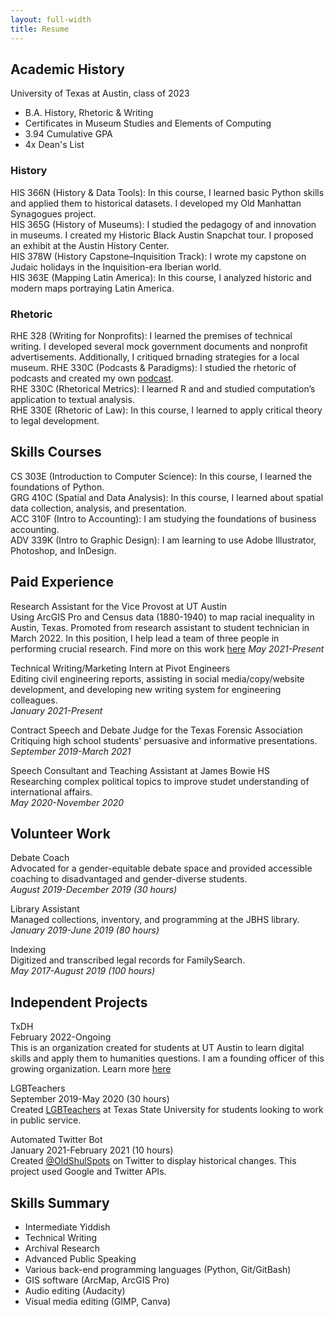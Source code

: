 ```yaml
---
layout: full-width
title: Resume
---
```


## **Academic History**
  
University of Texas at Austin, class of 2023
* B.A. History, Rhetoric & Writing
* Certificates in Museum Studies and Elements of Computing
* 3.94 Cumulative GPA
* 4x Dean's List
  
### History
  
HIS 366N (History & Data Tools): In this course, I learned basic Python skills and applied them to historical datasets. I developed my Old Manhattan Synagogues project.  
HIS 365G (History of Museums): I studied the pedagogy of and innovation in museums. I created my Historic Black Austin Snapchat tour. I proposed an exhibit at the Austin History Center.  
HIS 378W (History Capstone–Inquisition Track): I wrote my capstone on Judaic holidays in the Inquisition-era Iberian world.  
HIS 363E (Mapping Latin America): In this course, I analyzed historic and modern maps portraying Latin America.  
  
### Rhetoric
  
RHE 328 (Writing for Nonprofits): I learned the premises of technical writing. I developed several mock government documents and nonprofit advertisements. Additionally, I critiqued brnading strategies for a local museum.
RHE 330C (Podcasts &amp; Paradigms): I studied the rhetoric of podcasts and created my own <a href="https://soundcloud.com/utparadigmpod/the-gold-dollar-campus-context-ep-1">podcast</a>.  
RHE 330C (Rhetorical Metrics): I learned R and and studied computation’s application to textual analysis.  
RHE 330E (Rhetoric of Law): In this course, I learned to apply critical theory to legal development.  
  

## Skills Courses

CS 303E (Introduction to Computer Science): In this course, I learned the foundations of Python.  
GRG 410C (Spatial and Data Analysis): In this course, I learned about spatial data collection, analysis, and presentation.  
ACC 310F (Intro to Accounting): I am studying the foundations of business accounting.  
ADV 339K (Intro to Graphic Design): I am learning to use Adobe Illustrator, Photoshop, and InDesign.  


## **Paid Experience**
  
Research Assistant for the Vice Provost at UT Austin  
Using ArcGIS Pro and Census data (1880-1940) to map racial inequality in Austin, Texas. Promoted from research assistant to student technician in March 2022.
In this position, I help lead a team of three people in performing crucial research. Find more on this work [here]("https://ctxretold.org/black-communities/wheatville/")
*May 2021-Present*
  
Technical Writing/Marketing Intern at Pivot Engineers  
Editing civil engineering reports, assisting in social media/copy/website development, and developing new writing system for engineering colleagues.  
*January 2021-Present*
  
Contract Speech and Debate Judge for the Texas Forensic Association  
Critiquing high school students' persuasive and informative presentations.  
*September 2019-March 2021*  
  
Speech Consultant and Teaching Assistant at James Bowie HS  
Researching complex political topics to improve studet understanding of international affairs.  
*May 2020-November 2020*  
  
## **Volunteer Work**  
  
Debate Coach  
Advocated for a gender-equitable debate space and provided accessible coaching to disadvantaged and gender-diverse students.  
*August 2019-December 2019 (30 hours)*  
  
Library Assistant  
Managed collections, inventory, and programming at the JBHS library.  
*January 2019-June 2019 (80 hours)*  
  
Indexing  
Digitized and transcribed legal records for FamilySearch.  
*May 2017-August 2019 (100 hours)*  
  
## **Independent Projects**  

TxDH  
February 2022-Ongoing  
This is an organization created for students at UT Austin to learn digital skills and apply them to humanities questions.
I am a founding officer of this growing organization. Learn more [here]("https://notevenpast.org/introducing-texas-digital-humanities-txdh/")
  
LGBTeachers  
September 2019-May 2020 (30 hours)  
Created [LGBTeachers](https://www.universitystar.com/life_and_arts/lgbteachers-educates-inclusivity-representation-in-classrooms/article_88e668dc-a7b1-11eb-a389-8b7dab144f3c.html) at Texas State University for students looking to work in public service.  
  
Automated Twitter Bot  
January 2021-February 2021 (10 hours)  
Created [@OldShulSpots](www.twitter.com/oldshulspots) on Twitter to display historical changes. This project used Google and Twitter APIs.  
  
## **Skills Summary**  
  
* Intermediate Yiddish
* Technical Writing
* Archival Research
* Advanced Public Speaking
* Various back-end programming languages (Python, Git/GitBash)
* GIS software (ArcMap, ArcGIS Pro)
* Audio editing (Audacity)
* Visual media editing (GIMP, Canva)